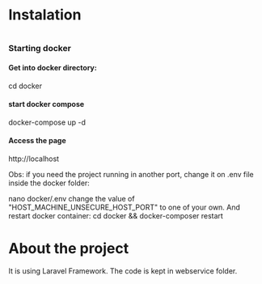 <h1>Instalation<h1>

<h3>Starting docker</h3>

<h4>Get into docker directory:</h4>
cd docker

<h4>start docker compose</h4>
docker-compose up -d

<h4>Access the page</h4>
http://localhost

Obs: if you need the project running in another port, change it on .env file inside the docker folder:

nano docker/.env
change the value of "HOST_MACHINE_UNSECURE_HOST_PORT" to one of your own.
And restart docker container:
cd docker && docker-composer restart

<h1>About the project</h1>

It is using Laravel Framework.
The code is kept in webservice folder.





